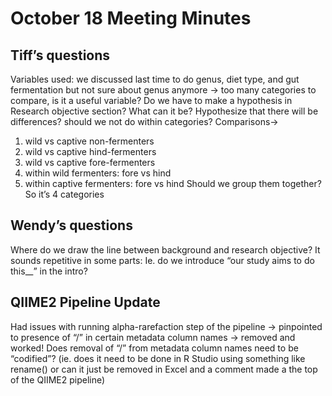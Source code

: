 # October 18 Meeting Minutes

## Tiff’s questions
Variables used: we discussed last time to do genus, diet type, and gut fermentation but not sure about genus anymore → too many categories to compare, is it a useful variable?
Do we have to make a hypothesis in Research objective section? What can it be?
Hypothesize that there will be differences? 
should we not do within categories? Comparisons→
1) wild vs captive non-fermenters
2) wild vs captive hind-fermenters
3) wild vs captive fore-fermenters
4) within wild fermenters: fore vs hind
5) within captive fermenters: fore vs hind
Should we group them together? So it’s 4 categories



## Wendy’s questions
Where do we draw the line between background and research objective?
It sounds repetitive in some parts: 
Ie. do we introduce “our study aims to do this__” in the intro? 

## QIIME2 Pipeline Update
Had issues with running alpha-rarefaction step of the pipeline -> pinpointed to presence of “/” in certain metadata column names -> removed and worked!
Does removal of “/” from metadata column names need to be “codified”? (ie. does it need to be done in R Studio using something like rename() or can it just be removed in Excel and a comment made a the top of the QIIME2 pipeline)
